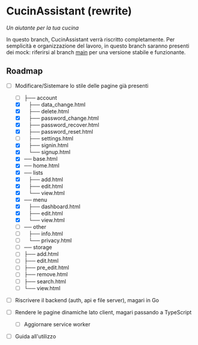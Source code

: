 # CucinAssistant (rewrite)

_Un aiutante per la tua cucina_

In questo branch, CucinAssistant verrà riscritto completamente.
Per semplicità e organizzazione del lavoro, in questo branch saranno presenti dei mock: riferirsi al branch [main](https://github.com/gianluparri03/cucinassistant/tree/main)
per una versione stabile e funzionante.

## Roadmap

- [ ] Modificare/Sistemare lo stile delle pagine già presenti
  - [ ] ├── account
  - [X]    ├── data_change.html
  - [X]    ├── delete.html
  - [X]    ├── password_change.html
  - [X]    ├── password_recover.html
  - [X]    ├── password_reset.html
  - [ ]    ├── settings.html
  - [X]    ├── signin.html
  - [X]    └── signup.html
  - [X] ── base.html
  - [X] ── home.html
  - [X] ── lists
  - [X]    ├── add.html
  - [X]    ├── edit.html
  - [X]    └── view.html
  - [X] ── menu
  - [X]    ├── dashboard.html
  - [X]    ├── edit.html
  - [X]    └── view.html
  - [ ] ── other
  - [ ]    ├── info.html
  - [ ]    └── privacy.html
  - [ ] ── storage
  - [ ]    ├── add.html
  - [ ]    ├── edit.html
  - [ ]    ├── pre_edit.html
  - [ ]    ├── remove.html
  - [ ]    ├── search.html
  - [ ]    └── view.html

- [ ] Riscrivere il backend (auth, api e file server), magari in Go

- [ ] Rendere le pagine dinamiche lato client, magari passando a TypeScript
  - [ ] Aggiornare service worker

- [ ] Guida all'utilizzo
